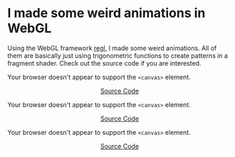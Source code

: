 # I made some weird animations in WebGL

Using the WebGL framework
[regl](https://github.com/mikolalysenko/regl), I made some weird
animations. All of them are basically  just using trigonometric functions to
create patterns in a fragment shader. Check out the source code if
you are interested.

<script language=javascript src="../script/regl_anim/regl.min.js"></script>

<canvas id="glcanvas1" width="480" height="270">
  Your browser doesn't appear to support the <code>&lt;canvas&gt;</code> element.
</canvas>
<script language=javascript src="../script/regl_anim/vines.min.js"></script>
<script>  vines(initREGL, 'glcanvas1')</script>
<p style="text-align: center"><a href="google.com">Source Code</a></p>

<canvas id="glcanvas2" width="480" height="270">
  Your browser doesn't appear to support the <code>&lt;canvas&gt;</code> element.
</canvas>
<script language=javascript src="../script/regl_anim/rainbow.min.js"></script>
<script>  rainbow(initREGL, 'glcanvas2')</script>
<p style="text-align: center"><a href="google.com">Source Code</a></p>

<canvas id="glcanvas3" width="480" height="270">
  Your browser doesn't appear to support the <code>&lt;canvas&gt;</code> element.
</canvas>
<script language=javascript src="../script/regl_anim/circle.min.js"></script>
<script>  circle(initREGL, 'glcanvas3')</script>
<p style="text-align: center"><a href="google.com">Source Code</a></p>
